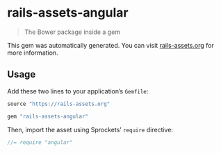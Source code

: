 # rails-assets-angular

> The Bower package inside a gem

This gem was automatically generated. You can visit [rails-assets.org](https://rails-assets.org) for more information.

## Usage

Add these two lines to your application’s `Gemfile`:

```ruby
source "https://rails-assets.org"

gem "rails-assets-angular"
```

Then, import the asset using Sprockets’ `require` directive:

```js
//= require "angular"
```
